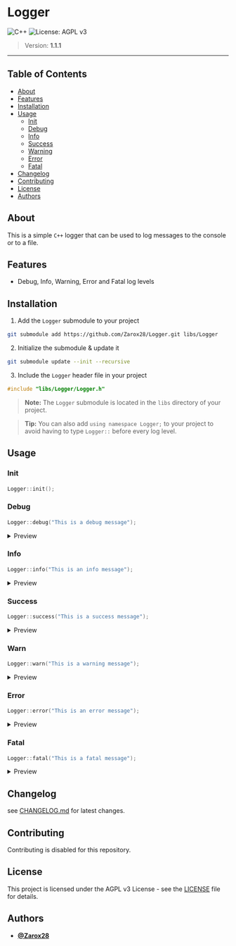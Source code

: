 # Logger

![C++](https://img.shields.io/badge/c++-%2300599C.svg?style=for-the-badge&logo=c%2B%2B&logoColor=white)
![License: AGPL v3](https://img.shields.io/badge/License-AGPL_v3-blue.svg?style=for-the-badge)

> Version: **1.1.1**

---

## Table of Contents

- [About](#about)
- [Features](#features)
- [Installation](#installation)
- [Usage](#usage)
  - [Init](#init)
  - [Debug](#debug)
  - [Info](#info)
  - [Success](#success)
  - [Warning](#warning)
  - [Error](#error)
  - [Fatal](#fatal)
- [Changelog](#changelog)
- [Contributing](#contributing)
- [License](#license)
- [Authors](#authors)

## About

This is a simple `C++` logger that can be used to log messages to the console or to a file.

## Features

- Debug, Info, Warning, Error and Fatal log levels

## Installation

1. Add the `Logger` submodule to your project

```bash
git submodule add https://github.com/Zarox28/Logger.git libs/Logger
```

2. Initialize the submodule & update it

```bash
git submodule update --init --recursive
```

3. Include the `Logger` header file in your project

```cpp
#include "libs/Logger/Logger.h"
```

> **Note:** The `Logger` submodule is located in the `libs` directory of your project.

> **Tip:** You can also add `using namespace Logger;` to your project to avoid having to type `Logger::` before every log level.

## Usage

### Init

```cpp
Logger::init();
```

### Debug

```cpp
Logger::debug("This is a debug message");
```

<details>
  <summary>Preview</summary>

  ![](assets/debug.webp)
</details>

### Info

```cpp
Logger::info("This is an info message");
```

<details>
  <summary>Preview</summary>

  ![](assets/info.webp)
</details>

### Success

```cpp
Logger::success("This is a success message");
```

<details>
  <summary>Preview</summary>

  ![](assets/success.webp)
</details>

### Warn

```cpp
Logger::warn("This is a warning message");
```

<details>
  <summary>Preview</summary>

  ![](assets/warn.webp)
</details>

### Error

```cpp
Logger::error("This is an error message");
```

<details>
  <summary>Preview</summary>

  ![](assets/error.webp)
</details>

### Fatal

```cpp
Logger::fatal("This is a fatal message");
```

<details>
  <summary>Preview</summary>

  ![](assets/fatal.webp)

  > **Note:** Fatal log message blink in red to catch the user's attention.
</details>

## Changelog

see [CHANGELOG.md](CHANGELOG.md) for latest changes.

## Contributing

Contributing is disabled for this repository.

## License

This project is licensed under the AGPL v3 License - see the [LICENSE](LICENSE.md) file for details.

## Authors

- **[@Zarox28](https://github.com/Zarox28)**
